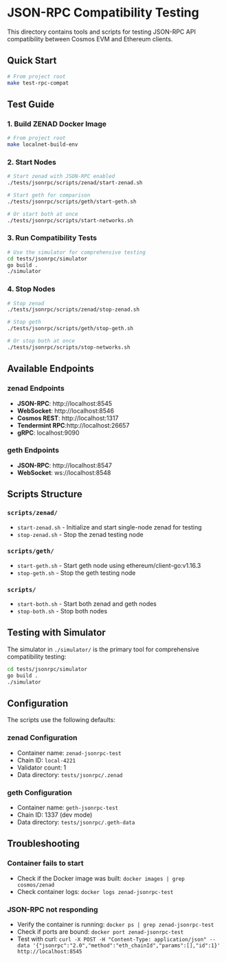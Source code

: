 # JSON-RPC Compatibility Testing

This directory contains tools and scripts for testing JSON-RPC API compatibility between Cosmos EVM and Ethereum clients.

## Quick Start

```bash
# From project root
make test-rpc-compat
```

## Test Guide

### 1. Build ZENAD Docker Image

```bash
# From project root
make localnet-build-env
```

### 2. Start Nodes

```bash
# Start zenad with JSON-RPC enabled
./tests/jsonrpc/scripts/zenad/start-zenad.sh

# Start geth for comparison
./tests/jsonrpc/scripts/geth/start-geth.sh

# Or start both at once
./tests/jsonrpc/scripts/start-networks.sh
```

### 3. Run Compatibility Tests

```bash
# Use the simulator for comprehensive testing
cd tests/jsonrpc/simulator
go build .
./simulator
```

### 4. Stop Nodes

```bash
# Stop zenad
./tests/jsonrpc/scripts/zenad/stop-zenad.sh

# Stop geth
./tests/jsonrpc/scripts/geth/stop-geth.sh

# Or stop both at once
./tests/jsonrpc/scripts/stop-networks.sh
```

## Available Endpoints

### zenad Endpoints

- **JSON-RPC**: http://localhost:8545
- **WebSocket**: http://localhost:8546  
- **Cosmos REST**: http://localhost:1317
- **Tendermint RPC**:http://localhost:26657
- **gRPC**: localhost:9090

### geth Endpoints

- **JSON-RPC**: http://localhost:8547
- **WebSocket**: ws://localhost:8548

## Scripts Structure

### `scripts/zenad/`

- `start-zenad.sh` - Initialize and start single-node zenad for testing
- `stop-zenad.sh` - Stop the zenad testing node

### `scripts/geth/`

- `start-geth.sh` - Start geth node using ethereum/client-go:v1.16.3
- `stop-geth.sh` - Stop the geth testing node

### `scripts/`

- `start-both.sh` - Start both zenad and geth nodes
- `stop-both.sh` - Stop both nodes

## Testing with Simulator

The simulator in `./simulator/` is the primary tool for comprehensive compatibility testing:

```bash
cd tests/jsonrpc/simulator
go build .
./simulator
```

## Configuration

The scripts use the following defaults:

### zenad Configuration

- Container name: `zenad-jsonrpc-test`
- Chain ID: `local-4221`
- Validator count: 1
- Data directory: `tests/jsonrpc/.zenad`

### geth Configuration

- Container name: `geth-jsonrpc-test`
- Chain ID: 1337 (dev mode)
- Data directory: `tests/jsonrpc/.geth-data`

## Troubleshooting

### Container fails to start

- Check if the Docker image was built: `docker images | grep cosmos/zenad`
- Check container logs: `docker logs zenad-jsonrpc-test`

### JSON-RPC not responding

- Verify the container is running: `docker ps | grep zenad-jsonrpc-test`
- Check if ports are bound: `docker port zenad-jsonrpc-test`
- Test with curl: `curl -X POST -H "Content-Type: application/json" --data '{"jsonrpc":"2.0","method":"eth_chainId","params":[],"id":1}' http://localhost:8545`
